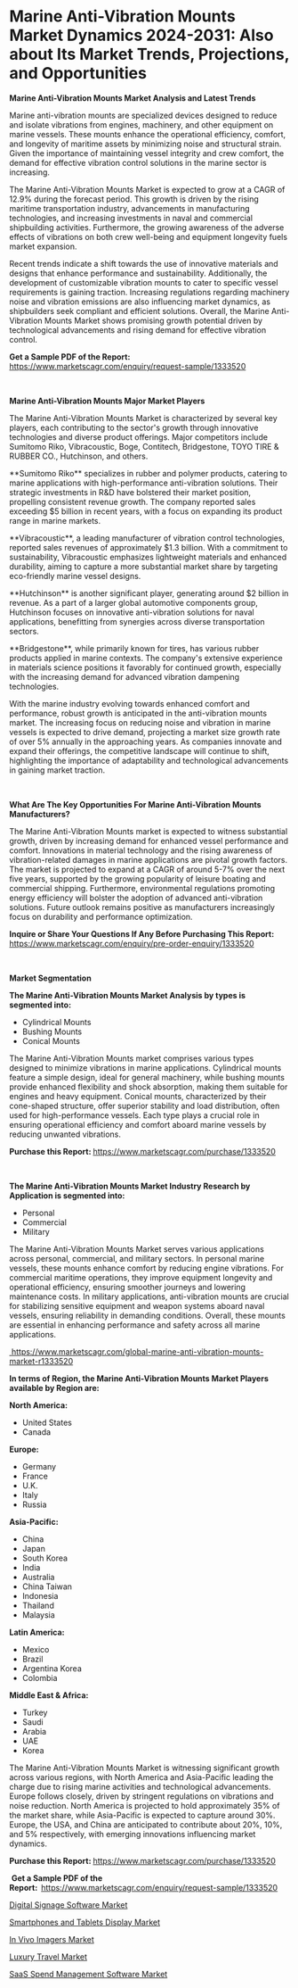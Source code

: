 <p><h1>Marine Anti-Vibration Mounts Market Dynamics 2024-2031: Also about Its Market Trends, Projections, and Opportunities</h1></p><p><strong>Marine Anti-Vibration Mounts Market Analysis and Latest Trends</strong></p>
<p><p>Marine anti-vibration mounts are specialized devices designed to reduce and isolate vibrations from engines, machinery, and other equipment on marine vessels. These mounts enhance the operational efficiency, comfort, and longevity of maritime assets by minimizing noise and structural strain. Given the importance of maintaining vessel integrity and crew comfort, the demand for effective vibration control solutions in the marine sector is increasing.</p><p>The Marine Anti-Vibration Mounts Market is expected to grow at a CAGR of 12.9% during the forecast period. This growth is driven by the rising maritime transportation industry, advancements in manufacturing technologies, and increasing investments in naval and commercial shipbuilding activities. Furthermore, the growing awareness of the adverse effects of vibrations on both crew well-being and equipment longevity fuels market expansion.</p><p>Recent trends indicate a shift towards the use of innovative materials and designs that enhance performance and sustainability. Additionally, the development of customizable vibration mounts to cater to specific vessel requirements is gaining traction. Increasing regulations regarding machinery noise and vibration emissions are also influencing market dynamics, as shipbuilders seek compliant and efficient solutions. Overall, the Marine Anti-Vibration Mounts Market shows promising growth potential driven by technological advancements and rising demand for effective vibration control.</p></p>
<p><strong>Get a Sample PDF of the Report:&nbsp;</strong> <a href="https://www.marketscagr.com/enquiry/request-sample/1333520?utm_campaign=1349&utm_medium=2&utm_source=Github&utm_content=ia&utm_term=01102024&utm_id=marine-anti-vibration-mounts">https://www.marketscagr.com/enquiry/request-sample/1333520</a></p>
<p>&nbsp;</p>
<p><strong>Marine Anti-Vibration Mounts Major Market Players</strong></p>
<p><p>The Marine Anti-Vibration Mounts Market is characterized by several key players, each contributing to the sector's growth through innovative technologies and diverse product offerings. Major competitors include Sumitomo Riko, Vibracoustic, Boge, Contitech, Bridgestone, TOYO TIRE & RUBBER CO., Hutchinson, and others.</p><p>**Sumitomo Riko** specializes in rubber and polymer products, catering to marine applications with high-performance anti-vibration solutions. Their strategic investments in R&D have bolstered their market position, propelling consistent revenue growth. The company reported sales exceeding $5 billion in recent years, with a focus on expanding its product range in marine markets.</p><p>**Vibracoustic**, a leading manufacturer of vibration control technologies, reported sales revenues of approximately $1.3 billion. With a commitment to sustainability, Vibracoustic emphasizes lightweight materials and enhanced durability, aiming to capture a more substantial market share by targeting eco-friendly marine vessel designs.</p><p>**Hutchinson** is another significant player, generating around $2 billion in revenue. As a part of a larger global automotive components group, Hutchinson focuses on innovative anti-vibration solutions for naval applications, benefitting from synergies across diverse transportation sectors.</p><p>**Bridgestone**, while primarily known for tires, has various rubber products applied in marine contexts. The company's extensive experience in materials science positions it favorably for continued growth, especially with the increasing demand for advanced vibration dampening technologies.</p><p>With the marine industry evolving towards enhanced comfort and performance, robust growth is anticipated in the anti-vibration mounts market. The increasing focus on reducing noise and vibration in marine vessels is expected to drive demand, projecting a market size growth rate of over 5% annually in the approaching years. As companies innovate and expand their offerings, the competitive landscape will continue to shift, highlighting the importance of adaptability and technological advancements in gaining market traction.</p></p>
<p>&nbsp;</p>
<p><strong>What Are The Key Opportunities For Marine Anti-Vibration Mounts Manufacturers?</strong></p>
<p><p>The Marine Anti-Vibration Mounts market is expected to witness substantial growth, driven by increasing demand for enhanced vessel performance and comfort. Innovations in material technology and the rising awareness of vibration-related damages in marine applications are pivotal growth factors. The market is projected to expand at a CAGR of around 5-7% over the next five years, supported by the growing popularity of leisure boating and commercial shipping. Furthermore, environmental regulations promoting energy efficiency will bolster the adoption of advanced anti-vibration solutions. Future outlook remains positive as manufacturers increasingly focus on durability and performance optimization.</p></p>
<p><strong>Inquire or Share Your Questions If Any Before Purchasing This Report:</strong> <a href="https://www.marketscagr.com/enquiry/pre-order-enquiry/1333520?utm_campaign=1349&utm_medium=2&utm_source=Github&utm_content=ia&utm_term=01102024&utm_id=marine-anti-vibration-mounts">https://www.marketscagr.com/enquiry/pre-order-enquiry/1333520</a></p>
<p>&nbsp;</p>
<p><strong>Market Segmentation</strong></p>
<p><strong>The Marine Anti-Vibration Mounts Market Analysis by types is segmented into:</strong></p>
<p><ul><li>Cylindrical Mounts</li><li>Bushing Mounts</li><li>Conical Mounts</li></ul></p>
<p><p>The Marine Anti-Vibration Mounts market comprises various types designed to minimize vibrations in marine applications. Cylindrical mounts feature a simple design, ideal for general machinery, while bushing mounts provide enhanced flexibility and shock absorption, making them suitable for engines and heavy equipment. Conical mounts, characterized by their cone-shaped structure, offer superior stability and load distribution, often used for high-performance vessels. Each type plays a crucial role in ensuring operational efficiency and comfort aboard marine vessels by reducing unwanted vibrations.</p></p>
<p><strong>Purchase this Report:&nbsp;</strong><a href="https://www.marketscagr.com/purchase/1333520?utm_campaign=1349&utm_medium=2&utm_source=Github&utm_content=ia&utm_term=01102024&utm_id=marine-anti-vibration-mounts">https://www.marketscagr.com/purchase/1333520</a></p>
<p>&nbsp;</p>
<p><strong>The Marine Anti-Vibration Mounts Market Industry Research by Application is segmented into:</strong></p>
<p><ul><li>Personal</li><li>Commercial</li><li>Military</li></ul></p>
<p><p>The Marine Anti-Vibration Mounts Market serves various applications across personal, commercial, and military sectors. In personal marine vessels, these mounts enhance comfort by reducing engine vibrations. For commercial maritime operations, they improve equipment longevity and operational efficiency, ensuring smoother journeys and lowering maintenance costs. In military applications, anti-vibration mounts are crucial for stabilizing sensitive equipment and weapon systems aboard naval vessels, ensuring reliability in demanding conditions. Overall, these mounts are essential in enhancing performance and safety across all marine applications.</p></p>
<p><a href="https://www.marketscagr.com/global-marine-anti-vibration-mounts-market-r1333520?utm_campaign=1349&utm_medium=2&utm_source=Github&utm_content=ia&utm_term=01102024&utm_id=marine-anti-vibration-mounts">&nbsp;https://www.marketscagr.com/global-marine-anti-vibration-mounts-market-r1333520</a></p>
<p><strong>In terms of Region, the Marine Anti-Vibration Mounts Market Players available by Region are:</strong></p>
<p>
    <p> <strong> North America: </strong>
        <ul>
            <li>United States</li>
            <li>Canada</li>
        </ul>
        </p> 
    <p> <strong> Europe: </strong>
        <ul>
            <li>Germany</li>
            <li>France</li>
            <li>U.K.</li>
            <li>Italy</li>
            <li>Russia</li>
        </ul>
        </p> 
    <p> <strong> Asia-Pacific: </strong>
        <ul>
            <li>China</li>
            <li>Japan</li>
            <li>South Korea</li>
            <li>India</li>
            <li>Australia</li>
            <li>China Taiwan</li>
            <li>Indonesia</li>
            <li>Thailand</li>
            <li>Malaysia</li>
        </ul>
        </p> 
    <p> <strong> Latin America: </strong>
        <ul>
            <li>Mexico</li>
            <li>Brazil</li>
            <li>Argentina Korea</li>
            <li>Colombia</li>
        </ul>
        </p> 
    <p> <strong> Middle East & Africa: </strong>
        <ul>
            <li>Turkey</li>
            <li>Saudi</li>
            <li>Arabia</li>
            <li>UAE</li>
            <li>Korea</li>
        </ul>
    </p>
    </p>
<p><p>The Marine Anti-Vibration Mounts Market is witnessing significant growth across various regions, with North America and Asia-Pacific leading the charge due to rising marine activities and technological advancements. Europe follows closely, driven by stringent regulations on vibrations and noise reduction. North America is projected to hold approximately 35% of the market share, while Asia-Pacific is expected to capture around 30%. Europe, the USA, and China are anticipated to contribute about 20%, 10%, and 5% respectively, with emerging innovations influencing market dynamics.</p></p>
<p><strong>Purchase this Report: </strong><a href="https://www.marketscagr.com/purchase/1333520?utm_campaign=1349&utm_medium=2&utm_source=Github&utm_content=ia&utm_term=01102024&utm_id=marine-anti-vibration-mounts">https://www.marketscagr.com/purchase/1333520</a></p>
<p>&nbsp;<strong>Get a Sample PDF of the Report:&nbsp;&nbsp;</strong><a href="https://www.marketscagr.com/enquiry/request-sample/1333520?utm_campaign=1349&utm_medium=2&utm_source=Github&utm_content=ia&utm_term=01102024&utm_id=marine-anti-vibration-mounts">https://www.marketscagr.com/enquiry/request-sample/1333520</a></p>
<p><strong></strong></p>
<p><p><a href="https://www.linkedin.com/pulse/booming-digital-signage-software-market-sector-analysis-growth-zvimc?utm_campaign=1349&utm_medium=2&utm_source=Github&utm_content=ia&utm_term=01102024&utm_id=marine-anti-vibration-mounts">Digital Signage Software Market</a></p><p><a href="https://issuu.com/reportprime-2/docs/smartphones-and-tablets-display-mar_e76bcc2b710e81?utm_campaign=1349&utm_medium=2&utm_source=Github&utm_content=ia&utm_term=01102024&utm_id=marine-anti-vibration-mounts">Smartphones and Tablets Display Market</a></p><p><a href="https://issuu.com/reportprime-2/docs/in-vivo-imagers-market-size-2030.pp_c5c656a0aeda09?utm_campaign=1349&utm_medium=2&utm_source=Github&utm_content=ia&utm_term=01102024&utm_id=marine-anti-vibration-mounts">In Vivo Imagers Market</a></p><p><a href="https://www.linkedin.com/pulse/strategic-market-insights-navigating-global-luxury-travel-landscape-da1dc?utm_campaign=1349&utm_medium=2&utm_source=Github&utm_content=ia&utm_term=01102024&utm_id=marine-anti-vibration-mounts">Luxury Travel Market</a></p><p><a href="https://www.linkedin.com/pulse/what-innovations-market-trends-shaping-saas-spend-management-software-ygm6c?utm_campaign=1349&utm_medium=2&utm_source=Github&utm_content=ia&utm_term=01102024&utm_id=marine-anti-vibration-mounts">SaaS Spend Management Software Market</a></p></p>